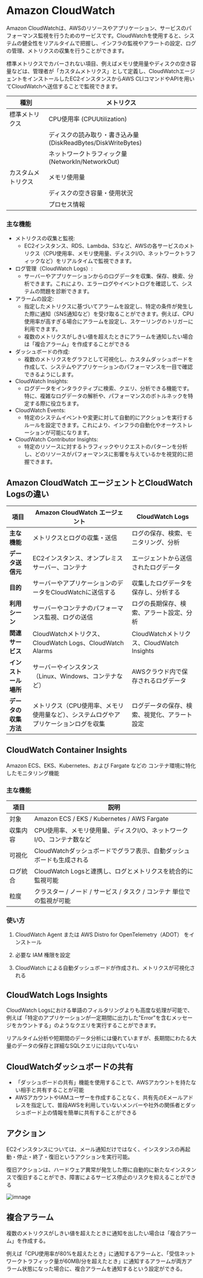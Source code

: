 # Amazon CloudWatch

Amazon CloudWatchは、AWSのリソースやアプリケーション、サービスのパフォーマンス監視を行うためのサービスです。CloudWatchを使用すると、システムの健全性をリアルタイムで把握し、インフラの監視やアラートの設定、ログの管理、メトリクスの収集を行うことができます。

標準メトリクスでカバーされない項目、例えばメモリ使用量やディスクの空き容量などは、管理者が「カスタムメトリクス」として定義し、CloudWatchエージェントをインストールしたEC2インスタンスからAWS CLIコマンドやAPIを用いてCloudWatchへ送信することで監視できます。

| 種別            | メトリクス                                                              |
|-----------------|-------------------------------------------------------------------------|
| 標準メトリクス   | CPU使用率 (CPUUtilization)                                              |
|                 | ディスクの読み取り・書き込み量 (DiskReadBytes/DiskWriteBytes)            |
|                 | ネットワークトラフィック量 (NetworkIn/NetworkOut)                       |
| カスタムメトリクス | メモリ使用量                                                           |
|                 | ディスクの空き容量・使用状況                                             |
|                 | プロセス情報                                                             |

### 主な機能
- メトリクスの収集と監視:
  - EC2インスタンス、RDS、Lambda、S3など、AWSの各サービスのメトリクス（CPU使用率、メモリ使用量、ディスクI/O、ネットワークトラフィックなど）をリアルタイムで監視できます。
- ログ管理（CloudWatch Logs）:
  - サーバーやアプリケーションからのログデータを収集、保存、検索、分析できます。これにより、エラーログやイベントログを確認して、システムの問題を診断できます。
- アラームの設定:
  - 指定したメトリクスに基づいてアラームを設定し、特定の条件が発生した際に通知（SNS通知など）を受け取ることができます。例えば、CPU使用率が高すぎる場合にアラームを設定し、スケーリングのトリガーに利用できます。
  - 複数のメトリクスがしきい値を超えたときにアラームを通知したい場合は「複合アラーム」を作成することができる
- ダッシュボードの作成:
  - 複数のメトリクスをグラフとして可視化し、カスタムダッシュボードを作成して、システムやアプリケーションのパフォーマンスを一目で確認できるようにします。
- CloudWatch Insights:
  - ログデータをインタラクティブに検索、クエリ、分析できる機能です。特に、複雑なログデータの解析や、パフォーマンスのボトルネックを特定する際に役立ちます。
- CloudWatch Events:
  - 特定のシステムイベントや変更に対して自動的にアクションを実行するルールを設定できます。これにより、インフラの自動化やオーケストレーションが可能になります。
- CloudWatch Contributor Insights:
  - 特定のリソースに対するトラフィックやリクエストのパターンを分析し、どのリソースがパフォーマンスに影響を与えているかを視覚的に把握できます。

## Amazon CloudWatch エージェントとCloudWatch Logsの違い

| 項目                     | **Amazon CloudWatch エージェント**                                  | **CloudWatch Logs**                          |
|--------------------------|------------------------------------------------------------------|--------------------------------------------|
| **主な機能**              | メトリクスとログの収集・送信                                        | ログの保存、検索、モニタリング、分析       |
| **データ送信元**          | EC2インスタンス、オンプレミスサーバー、コンテナ                   | エージェントから送信されたログデータ       |
| **目的**                  | サーバーやアプリケーションのデータをCloudWatchに送信する           | 収集したログデータを保存し、分析する       |
| **利用シーン**            | サーバーやコンテナのパフォーマンス監視、ログの送信                | ログの長期保存、検索、アラート設定、分析   |
| **関連サービス**          | CloudWatchメトリクス、CloudWatch Logs、CloudWatch Alarms        | CloudWatchメトリクス、CloudWatch Insights  |
| **インストール場所**      | サーバーやインスタンス（Linux、Windows、コンテナなど）           | AWSクラウド内で保存されるログデータ        |
| **データの収集方法**      | メトリクス（CPU使用率、メモリ使用量など）、システムログやアプリケーションログを収集 | ログデータの保存、検索、視覚化、アラート設定 |

## CloudWatch Container Insights

Amazon ECS、EKS、Kubernetes、および Fargate などの コンテナ環境に特化したモニタリング機能

### 主な機能

|項目	|説明|
|----|-----|
|対象|	Amazon ECS / EKS / Kubernetes / AWS Fargate|
|収集内容|	CPU使用率、メモリ使用量、ディスクI/O、ネットワークI/O、コンテナ数など|
|可視化|	CloudWatchダッシュボードでグラフ表示、自動ダッシュボードも生成される|
|ログ統合|	CloudWatch Logsと連携し、ログとメトリクスを統合的に監視可能|
|粒度|	クラスター / ノード / サービス / タスク / コンテナ 単位での監視が可能|

### 使い方

1. CloudWatch Agent または AWS Distro for OpenTelemetry（ADOT） をインストール

2. 必要な IAM 権限を設定

3. CloudWatch による自動ダッシュボードが作成され、メトリクスが可視化される

## CloudWatch Logs Insights
CloudWatch Logsにおける単語のフィルタリングよりも高度な処理が可能で、例えば「特定のアプリケーションが一定期間に出力した"Error"を含むメッセージをカウントする」のようなクエリを実行することができます。

リアルタイム分析や短期間のデータ分析には優れていますが、長期間にわたる大量のデータの保存と詳細なSQLクエリには向いていない

## CloudWatchダッシュボードの共有

- 「ダッシュボードの共有」機能を使用することで、AWSアカウントを持たない相手と共有することが可能
- AWSアカウントやIAMユーザーを作成することなく、共有先のEメールアドレスを指定して、普段AWSを利用していないメンバーや社外の関係者とダッシュボード上の情報を簡単に共有することができる

## アクション

EC2インスタンスについては、メール通知だけではなく、インスタンスの再起動・停止・終了・復旧というアクションを実行可能。

復旧アクションは、ハードウェア異常が発生した際に自動的に新たなインスタンスで復旧することができ、障害によるサービス停止のリスクを抑えることができる

![imnage](https://ping-t-resouces.com/uploads/question_image/file/23106/k58701.jpg?t=1661918260)

## 複合アラーム

複数のメトリクスがしきい値を超えたときに通知を出したい場合は「複合アラーム」を作成する。

例えば「CPU使用率が80%を超えたとき」に通知するアラームと、「受信ネットワークトラフィック量が60MB/分を超えたとき」に通知するアラームが両方アラーム状態になった場合に、複合アラームを通知するという設定ができる。

